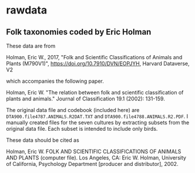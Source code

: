 # rawdata

## Folk taxonomies coded by Eric Holman

These data are from 

Holman, Eric W., 2017, "Folk and Scientific Classifications of Animals and Plants (M790V1)", https://doi.org/10.7910/DVN/EOPJYH, Harvard Dataverse, V2

which accompanies the following paper.

Holman, Eric W. "The relation between folk and scientific classification of plants and animals." Journal of Classification 19.1 (2002): 131-159.

The original data file and codebook (included here) are `DTA900.file4787.ANIMALS.R2DAT.TXT` and `DTA900.file4788.ANIMALS.R2.PDF`.  I manually created files for the seven cultures by extracting subsets from the original data file. Each subset is intended to include only birds.

These data should be cited as

Holman, Eric W. FOLK AND SCIENTIFIC CLASSIFICATIONS OF ANIMALS AND PLANTS (computer file). Los Angeles, CA: Eric W. Holman, University of California, Psychology Department [producer and distributor], 2002.


